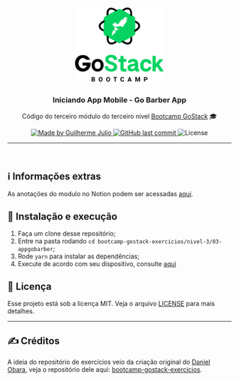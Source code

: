 <h1 align="center">
    <img alt="GoStack" src="../../.github/bootcamp-header.png" width="200px" />
</h1>

<h3 align="center">
  Iniciando App Mobile - Go Barber App
</h3>

<p align="center">Código do terceiro módulo do terceiro nível <a href="https://rocketseat.com.br/bootcamp">Bootcamp GoStack</a> 🎓</p>

<p align="center">
  <a href="https://www.linkedin.com/in/guilhermejulio/">
    <img alt="Made by Guilherme Julio" src="https://img.shields.io/badge/made--by-Guilherme%20Julio-green">
  </a>
  
  <a href="https://github.com/guilhermejulio/gostack-exercicios/commits/master">
    <img alt="GitHub last commit" src="https://img.shields.io/github/last-commit/guilhermejulio/gostack-exercicios">
  </a>

  <img alt="License" src="https://img.shields.io/badge/license-MIT-%2304D361">	
	
</p>

<hr>
<br/>

   
## ℹ️ Informações extras

As anotações do modulo no Notion podem ser acessadas [aqui](https://www.notion.so/Iniciando-Aplicativo-Mobile-40a4226d55494438ace779f552fe952c).

## 🚀 Instalação e execução

1. Faça um clone desse repositório;
2. Entre na pasta rodando `cd bootcamp-gostack-exercicios/nivel-3/03-appgobarber`;
3. Rode `yarn` para instalar as dependências;
4. Execute de acordo com seu dispositivo, consulte [aqui](https://react-native.rocketseat.dev/usb/android)


## :memo: Licença

Esse projeto está sob a licença MIT. Veja o arquivo [LICENSE](LICENSE) para mais detalhes.

---

## :writing_hand: Créditos

A ideia do repositório de exercícios veio da criação original do [Daniel Obara](https://github.com/DanielObara), veja o repositório dele aqui: [bootcamp-gostack-exercicios](https://github.com/DanielObara/bootcamp-gostack-exercicios).
